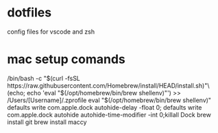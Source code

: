 # dotfiles
config files for vscode and zsh

# mac setup comands
/bin/bash -c "$(curl -fsSL https://raw.githubusercontent.com/Homebrew/install/HEAD/install.sh)"\
(echo; echo 'eval "$(/opt/homebrew/bin/brew shellenv)"') >> /Users/[Username]/.zprofile
eval "$(/opt/homebrew/bin/brew shellenv)"
defaults write com.apple.dock autohide-delay -float 0; defaults write com.apple.dock autohide autohide-time-modifier -int 0;killall Dock
brew install git 
brew install maccy
